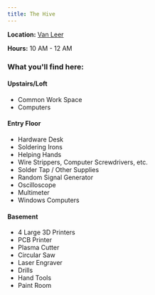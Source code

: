 ```yaml
---
title: The Hive
---
```


**Location:** [Van Leer](https://goo.gl/maps/T5XpWYcow5s)

**Hours:** 10 AM - 12 AM

### What you'll find here:

#### Upstairs/Loft
* Common Work Space
* Computers

#### Entry Floor
* Hardware Desk
* Soldering Irons
* Helping Hands
* Wire Strippers, Computer Screwdrivers, etc.
* Solder Tap / Other Supplies
* Random Signal Generator
* Oscilloscope
* Multimeter
* Windows Computers

#### Basement
* 4 Large 3D Printers
* PCB Printer
* Plasma Cutter
* Circular Saw
* Laser Engraver
* Drills
* Hand Tools
* Paint Room
